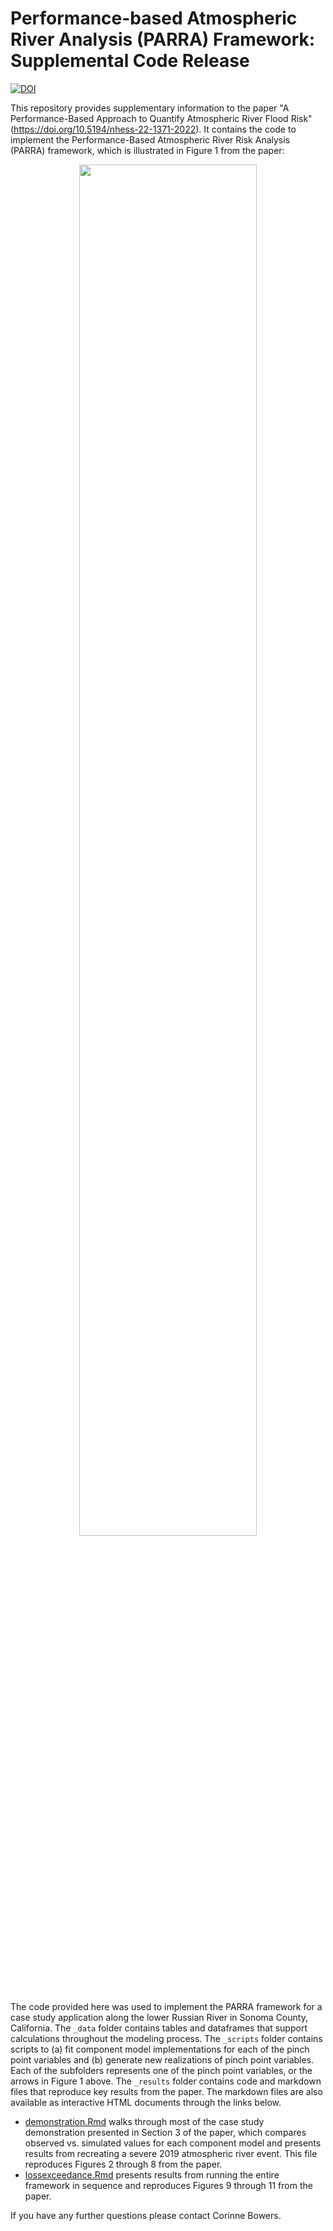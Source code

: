 # Performance-based Atmospheric River Analysis (PARRA) Framework: Supplemental Code Release

<a href="https://zenodo.org/badge/latestdoi/390500385"><img src="https://zenodo.org/badge/390500385.svg" alt="DOI"></a>

This repository provides supplementary information to the paper "A Performance-Based Approach to Quantify Atmospheric River Flood Risk" (https://doi.org/10.5194/nhess-22-1371-2022). 
It contains the code to implement the Performance-Based Atmospheric River Risk Analysis (PARRA) framework, which is illustrated in Figure 1 from the paper:

<!-- <p align="center">
  <img src="https://user-images.githubusercontent.com/49569602/128727103-e81cd681-d8bc-42f0-9b67-97f4d7eec394.png" width=75% height=75%>
</p> -->

<p align="center">
  <img src="https://user-images.githubusercontent.com/49569602/141232598-58d62a27-bd04-4d48-a49d-76c8fe636796.png" width=75% height=75%>
</p>

The code provided here was used to implement the PARRA framework for a case study application along the lower Russian River in Sonoma County, California. 
The `_data` folder contains tables and dataframes that support calculations throughout the modeling process.
The `_scripts` folder contains scripts to (a) fit component model implementations for each of the pinch point variables and (b) generate new realizations of pinch point variables. 
Each of the subfolders represents one of the pinch point variables, or the arrows in Figure 1 above.
The `_results` folder contains code and markdown files that reproduce key results from the paper. The markdown files are also available as interactive HTML documents through the links below.

* [demonstration.Rmd](https://corinnebowers.github.io/demonstration.html) walks through most of the case study demonstration presented in Section 3 of the paper, which compares observed vs. simulated values for each component model and presents results from recreating a severe 2019 atmospheric river event. This file reproduces Figures 2 through 8 from the paper.
* [lossexceedance.Rmd](https://corinnebowers.github.io/lossexceedance.html) presents results from running the entire framework in sequence and reproduces Figures 9 through 11 from the paper. 

If you have any further questions please contact Corinne Bowers. 
